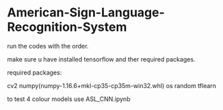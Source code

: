 # American-Sign-Language-Recognition-System
run the codes with the order.


make sure u have installed tensorflow and ther required packages.

required packages:

cv2
numpy(numpy-1.16.6+mkl-cp35-cp35m-win32.whl)
os
random
tflearn

to test 4 colour models use ASL_CNN.ipynb
